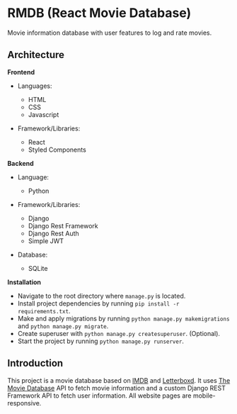 # RMDB (React Movie Database)

Movie information database with user features to log and rate movies.

## Architecture

**Frontend**

- Languages:

  - HTML
  - CSS
  - Javascript

- Framework/Libraries:
  - React
  - Styled Components

**Backend**

- Language:

  - Python

- Framework/Libraries:

  - Django
  - Django Rest Framework
  - Django Rest Auth
  - Simple JWT

- Database:
  - SQLite

**Installation**

- Navigate to the root directory where `manage.py` is located.
- Install project dependencies by running `pip install -r requirements.txt`.
- Make and apply migrations by running `python manage.py makemigrations` and `python manage.py migrate`.
- Create superuser with `python manage.py createsuperuser`. (Optional).
- Start the project by running `python manage.py runserver`.

## Introduction

This project is a movie database based on [IMDB](https://www.imdb.com/) and [Letterboxd](https://letterboxd.com/). It uses [The Movie Database](https://www.themoviedb.org/) API to fetch movie information and a custom Django REST Framework API to fetch user information. All website pages are mobile-responsive.
